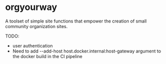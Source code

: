 # orgyourway
A toolset of simple site functions that empower the creation of small community organization sites.

TODO:
- user authentication
- Need to add --add-host host.docker.internal:host-gateway argument to the docker build in the CI pipeline